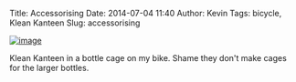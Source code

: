 Title: Accessorising
Date: 2014-07-04 11:40
Author: Kevin
Tags: bicycle, Klean Kanteen
Slug: accessorising

[![image](/images/2014/07/wpid-wp-1404470229227.jpg "wp-1404470229227.jpg")](/images/2014/07/wpid-wp-1404470229227.jpg)

Klean Kanteen in a bottle cage on my bike. Shame they don't make cages
for the larger bottles.
